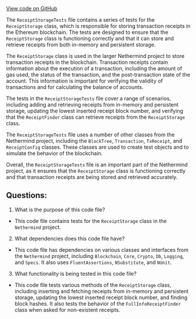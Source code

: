 [View code on GitHub](https://github.com/NethermindEth/nethermind/src/Nethermind/Nethermind.TxPool.Test/ReceiptStorageTests.cs)

The `ReceiptStorageTests` file contains a series of tests for the `ReceiptStorage` class, which is responsible for storing transaction receipts in the Ethereum blockchain. The tests are designed to ensure that the `ReceiptStorage` class is functioning correctly and that it can store and retrieve receipts from both in-memory and persistent storage.

The `ReceiptStorage` class is used in the larger Nethermind project to store transaction receipts in the blockchain. Transaction receipts contain information about the execution of a transaction, including the amount of gas used, the status of the transaction, and the post-transaction state of the account. This information is important for verifying the validity of transactions and for calculating the balance of accounts.

The tests in the `ReceiptStorageTests` file cover a range of scenarios, including adding and retrieving receipts from in-memory and persistent storage, updating the lowest inserted receipt block number, and verifying that the `ReceiptFinder` class can retrieve receipts from the `ReceiptStorage` class.

The `ReceiptStorageTests` file uses a number of other classes from the Nethermind project, including the `BlockTree`, `Transaction`, `TxReceipt`, and `ReceiptConfig` classes. These classes are used to create test objects and to simulate the behavior of the blockchain.

Overall, the `ReceiptStorageTests` file is an important part of the Nethermind project, as it ensures that the `ReceiptStorage` class is functioning correctly and that transaction receipts are being stored and retrieved accurately.
## Questions: 
 1. What is the purpose of this code file?
- This code file contains tests for the `ReceiptStorage` class in the `Nethermind` project.

2. What dependencies does this code file have?
- This code file has dependencies on various classes and interfaces from the `Nethermind` project, including `Blockchain`, `Core`, `Crypto`, `Db`, `Logging`, and `Specs`. It also uses `FluentAssertions`, `NSubstitute`, and `NUnit`.

3. What functionality is being tested in this code file?
- This code file tests various methods of the `ReceiptStorage` class, including inserting and fetching receipts from in-memory and persistent storage, updating the lowest inserted receipt block number, and finding block hashes. It also tests the behavior of the `FullInfoReceiptFinder` class when asked for non-existent receipts.